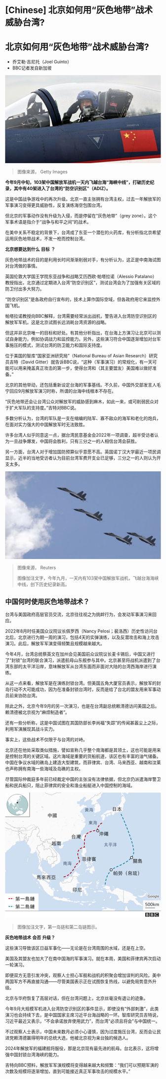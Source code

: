 # [Chinese] 北京如何用“灰色地带”战术威胁台湾?

#  北京如何用“灰色地带”战术威胁台湾?

  * 乔艾勒·吉尼托（Joel Guinto） 
  * BBC记者发自新加坡 


![A pilot in a J-10 fighter jet of the People's Liberation Army Air Force salutes during the Changchun Air Show at Changchun Dafangshen Airport on 29 August 2022 in Changchun, Jilin, China](_131336010_gettyimages-1419235639-1.jpg)

> 图像来源，  Getty Images

**今年9月中旬，103架中国解放军战机一天内飞越台海“海峡中线”，打破历史纪录，其中有40架进入了台湾的“防空识别区”（ADIZ）。**

这是中国战争游戏中的再次升级。北京一直主张拥有台湾主权，过去一年解放军的军事演习变得更具威胁性，反复演练海空包围台湾。

但北京的军事动作没有升级为入侵，而是停留在“灰色地带”（grey zone）。这个军事术语是指介于“战争与和平之间”的战术。

在美中关系不稳定的背景下，台湾成了东亚一个潜在的火药库，有分析指北京希望运用灰色地带战术，不发一枪而控制台湾。

**北京想要达到什么** **目标** **？**

灰色地带战术的目的是利用长时间渐渐削弱对手，有分析认为，这正是中南海试图对台湾做的事情。

英国伦敦大学国王学院东亚战争和战略艾历西欧·帕塔拉诺（Alessio Patalano）教授指出，北京通过定期进入台湾“防空识别区”，测试台湾会为了加强有关区域的防卫付出多大努力。


“防空识别区”是各政府自行宣布的，技术上算作国际空域，但各政府用它来监控外国飞机。

帕塔拉诺教授向BBC解释，台湾需要经常派出战机，警告进入台湾防空识别区的解放军军机，这是北京试图长远消耗台湾资源的战略。

但这并非北京唯一的目标和好处。有其他分析指出，在台海上方演习让北京可以测试自身能力，例如协调战力和监控能力。另外，这些演习符合中国逐渐增加对台军事施压的模式，测试台湾的防卫能力和国际支持度。

位于美国的智库“国家亚洲研究局”（National Bureau of Asian Research）研究员吉特（David Gitter）就告诉BBC说，“这种（军事演习）的常规化，有一天可能可以用来掩盖真正攻击的第一步，使得台湾和（其主要盟友）美国难以做好准备。”

北京的其他举动，还包括重新设定台海的军事基线。不久前，中国外交部发言人毛宁回应9月解放军演习时称，所谓的台海中线根本不存在。

“灰色地带还会让台湾公众对解放军的威胁感到麻木，如此一来，或可削弱民众对于扩大军队的支持度。”吉特对BBC说。

多数分析认为，台湾的军队是一支在缩编的陆军、寡不敌众的海军和老化的炮兵，在面对实力强大的中国解放军时无法致胜。

许多台湾人似乎同意这一点，据台湾民意基金会2022年一项调查，超半受访者认为一旦战争爆发，中国将会胜利，只有三分之一的人相信台湾会获胜。

另一方面，台湾人对于增加国防预算似乎意愿不高。英国诺丁汉大学最近一项民调显示，近半的当地受访者认为目前台湾军费开支业已足够，三分之一的人则认为开支太多。

![J-11B fighter jets of the Chinese Air Force fly in formation during a training session for the upcoming parade marking the 70th anniversary of the end of World War Two, on the outskirts of Beijing on 2 July 2015.](_131124786_3ff43b06b7867790f30cd6b8442ac449fd5f565d.jpg)

> 图像来源，  Reuters
>
> 图像加注文字，今年九月，一天内有103架中国解放军战机，飞越台海海峡中线，创下历史纪录新高。

##  中国何时使用灰色地带战术？

台湾与美国政府高层官员交流，北京往往视之为挑衅行为，会发动军事演习来回应。

2022年8月时任美国众议院议长佩罗西（Nancy Pelosi；裴洛西）历史性访问台北后，北京进行为期一周的演习，包括4天的实弹演练，以及反潜攻击和海上攻击演习。此后，解放军军演变得频繁且规模越来越大。

今年4月，台湾总统蔡英文在加州会见美国前众议院议长麦卡锡后，中国又进行了“封锁”台湾的联合演习，派遣航母山东舰参与其中。北京甚至将战机派遣到了台湾东部的太平洋沿岸，意味解放军从台湾东面而非面对大陆的台湾西海岸进行演练。

从这一点来看，解放军是在演练封锁台湾。但美国五角大厦官员表示，解放军的封岛行动不大可能成功，因为在准备封锁台湾时，反而是给了台北的盟友用来军事动员前来协防台湾。

除此之外，北京今年9月的另一次演习，也是在台湾副总统赖清德访问美国之后。赖清德被北京视为“麻烦制造者”。

还有一些分析称，这是中国试图在其国防部长李尚福“失踪”的传闻甚嚣尘上之际，利用军演展现其战斗实力。

事实上，这些战术不仅限于与台湾的对峙。

北京还在他处采取类似措施，譬如宣称几乎整个南海都是其领土，这也可能是用来是控制台湾的关键区域。这片海域是重要的货船航道，该区也有丰富的油气储备。中国在争议水域的礁岛上建造大型建筑，而菲律宾、台湾、马来西亚、越南和汶莱也声称拥有南海一些海域及岛礁的主权。

尽管国际仲裁庭多年前已经裁定中国的主张没有法律依据，但北京仍派遣海岸警卫船和民兵船只，阻止菲律宾的安全和渔业船艇进入中国控制的海域。

![第一岛链和第二岛链图示](_131336007_south_china_sea_island_chain_map640_chinese-2x-nc.png)

> 图像加注文字，第一岛链和第二岛链图示。

**灰色地带战术** **会否** **升级？**

这些演习导致该区日益军事化——无论是在台湾周围的水域，还是在上空。

美国及其盟友也加大了在南中国海的军事演习。就在本周，美国和菲律宾再次启动一轮演习。

即便双方无意引发冲突，观察人士担心军舰和战机的积聚会增加误判的风险。美中两国军方不再直接沟通——尽管美国表示正在试图恢复热线，以避免局势意外升级。

北京与华府恢复了高层对话，但在台湾问题上，北京丝毫没有退让的迹象。

今年9月大规模军机进入台湾防空识别区的事件显示，即使没有“外部刺激”，此类演习也会持续下去，是中国国家主席习近平台海战略的一环。智库研究员吉特说，习近平最近又表示，“不会承诺放弃使用武力”，而台湾“必须且将会”与中国统一。


不过观察人士表示，中国未来数月必须小心谨慎，因为过度施压台湾，反而会让民进党赖清德赢得明年的总统大选，他被北京视为亲台独的候选人。

2024年解放军的福建舰将服役，那是北京现有最先进的航母。台北表示，这将增强中国封锁台湾海峡的能力。

吉特向BBC预料，解放军军演规模将变得越来越大和频繁：“我们可以预期军演的次数及规模将逐渐增加，直到可能接近真正军事攻击的规模水平。”


